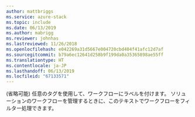 ```yaml
---
author: mattbriggs
ms.service: azure-stack
ms.topic: include
ms.date: 06/13/2019
ms.author: mabrigg
ms.reviewer: johnhas
ms.lastreviewed: 11/26/2018
ms.openlocfilehash: e042269a31d5667e004720cbd404f41afc12d7af
ms.sourcegitcommit: b79a6ec12641d258b9f199da0a35365898ae55ff
ms.translationtype: HT
ms.contentlocale: ja-JP
ms.lasthandoff: 06/13/2019
ms.locfileid: "67133571"
---
```

(省略可能) 任意のタグを使用して、ワークフローにラベルを付けます。 ソリューションのワークフローを管理するときに、このテキストでワークフローをフィルター処理できます。